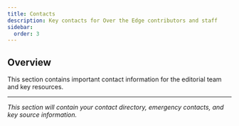 ```yaml
---
title: Contacts
description: Key contacts for Over the Edge contributors and staff
sidebar:
  order: 3
---
```


## Overview

This section contains important contact information for the editorial team and key resources.

---

*This section will contain your contact directory, emergency contacts, and key source information.*
